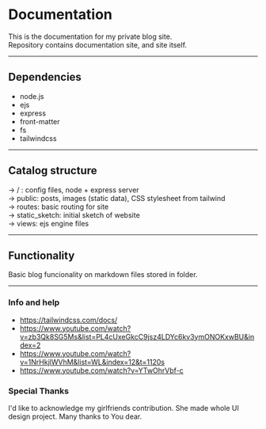 # Documentation

This is the documentation for my private blog site.  
Repository contains documentation site, and site itself.

<hr>

## Dependencies

* node.js
* ejs
* express
* front-matter
* fs
* tailwindcss

<hr>

## Catalog structure

-> / : config files, node + express server  
-> public: posts, images (static data), CSS stylesheet from tailwind  
-> routes: basic routing for site  
-> static_sketch: initial sketch of website  
-> views: ejs engine files  

<hr>

## Functionality

Basic blog funcionality on markdown files stored in folder.

<hr>

### Info and help

* <https://tailwindcss.com/docs/>
* <https://www.youtube.com/watch?v=zb3Qk8SG5Ms&list=PL4cUxeGkcC9jsz4LDYc6kv3ymONOKxwBU&index=2>
* <https://www.youtube.com/watch?v=1NrHkjlWVhM&list=WL&index=12&t=1120s>
* <https://www.youtube.com/watch?v=YTwOhrVbf-c>

### Special Thanks

I'd like to acknowledge my girlfriends contribution. She made whole UI design project. Many thanks to You dear.
